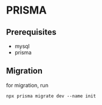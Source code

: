 # PRISMA

## Prerequisites

* mysql
* prisma

## Migration

for migration, run
```
npx prisma migrate dev --name init
```